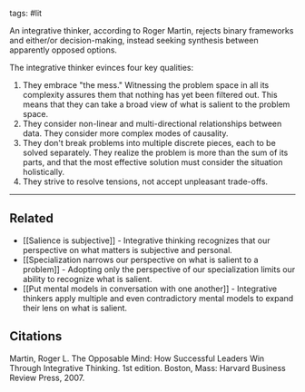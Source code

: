 tags: #lit 

An integrative thinker, according to Roger Martin, rejects binary frameworks and either/or decision-making, instead seeking synthesis between apparently opposed options. 

The integrative thinker evinces four key qualities: 

1) They embrace "the mess." Witnessing the problem space in all its complexity assures them that nothing has yet been filtered out. This means that they can take a broad view of what is salient to the problem space.
2) They consider non-linear and multi-directional relationships between data. They consider more complex modes of causality. 
3) They don't break problems into multiple discrete pieces, each to be solved separately. They realize the problem is more than the sum of its parts, and that the most effective solution must consider the situation holistically.
4) They strive to resolve tensions, not accept unpleasant trade-offs. 

---
## Related
- [[Salience is subjective]] - Integrative thinking recognizes that our perspective on what matters is subjective and personal. 
- [[Specialization narrows our perspective on what is salient to a problem]] - Adopting only the perspective of our specialization limits our ability to recognize what is salient. 
- [[Put mental models in conversation with one another]] - Integrative thinkers apply multiple and even contradictory mental models to expand their lens on what is salient. 

## Citations
Martin, Roger L. The Opposable Mind: How Successful Leaders Win Through Integrative Thinking. 1st edition. Boston, Mass: Harvard Business Review Press, 2007.